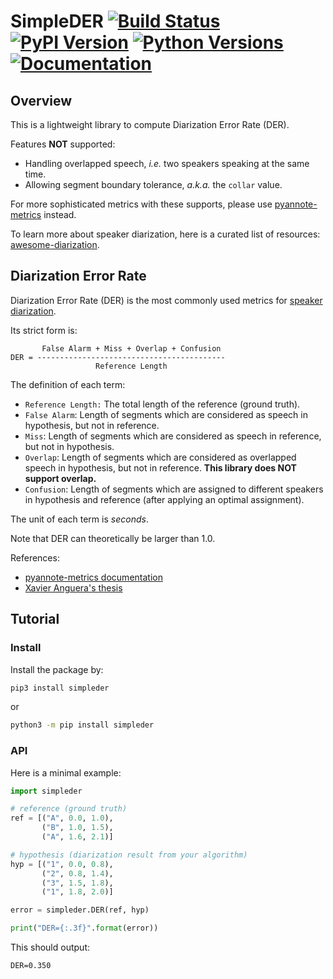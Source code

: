 # SimpleDER [![Build Status](https://travis-ci.org/wq2012/SimpleDER.svg?branch=master)](https://travis-ci.org/wq2012/SimpleDER) [![PyPI Version](https://img.shields.io/pypi/v/simpleder.svg)](https://pypi.python.org/pypi/simpleder) [![Python Versions](https://img.shields.io/pypi/pyversions/simpleder.svg)](https://pypi.org/project/simpleder) [![Documentation](https://img.shields.io/badge/api-documentation-blue.svg)](https://wq2012.github.io/SimpleDER)

## Overview

This is a lightweight library to compute Diarization Error Rate (DER).

Features **NOT** supported:

* Handling overlapped speech, *i.e.* two speakers speaking at the same time.
* Allowing segment boundary tolerance, *a.k.a.* the `collar` value.

For more sophisticated metrics with these supports, please use
[pyannote-metrics](https://github.com/pyannote/pyannote-metrics) instead.

To learn more about speaker diarization, here is a curated list of resources:
[awesome-diarization](https://github.com/wq2012/awesome-diarization).

## Diarization Error Rate

Diarization Error Rate (DER) is the most commonly used metrics for
[speaker diarization](https://en.wikipedia.org/wiki/Speaker_diarisation).

Its strict form is:

```
       False Alarm + Miss + Overlap + Confusion
DER = ------------------------------------------
                   Reference Length
```

The definition of each term:

* `Reference Length:` The total length of the reference (ground truth).
* `False Alarm`: Length of segments which are considered as speech in
  hypothesis, but not in reference.
* `Miss`: Length of segments which are considered as speech in
  reference, but not in hypothesis.
* `Overlap`: Length of segments which are considered as overlapped speech
  in hypothesis, but not in reference.
  **This library does NOT support overlap.**
* `Confusion`: Length of segments which are assigned to different speakers
  in hypothesis and reference (after applying an optimal assignment).

The unit of each term is *seconds*.

Note that DER can theoretically be larger than 1.0.

References:

* [pyannote-metrics documentation](https://pyannote.github.io/pyannote-metrics/reference.html)
* [Xavier Anguera's thesis](http://www.xavieranguera.com/phdthesis/node108.html)

## Tutorial

### Install

Install the package by:

```bash
pip3 install simpleder
```

or

```bash
python3 -m pip install simpleder
```

### API

Here is a minimal example:

```python
import simpleder

# reference (ground truth)
ref = [("A", 0.0, 1.0),
       ("B", 1.0, 1.5),
       ("A", 1.6, 2.1)]

# hypothesis (diarization result from your algorithm)
hyp = [("1", 0.0, 0.8),
       ("2", 0.8, 1.4),
       ("3", 1.5, 1.8),
       ("1", 1.8, 2.0)]

error = simpleder.DER(ref, hyp)

print("DER={:.3f}".format(error))
```

This should output:

```
DER=0.350
```